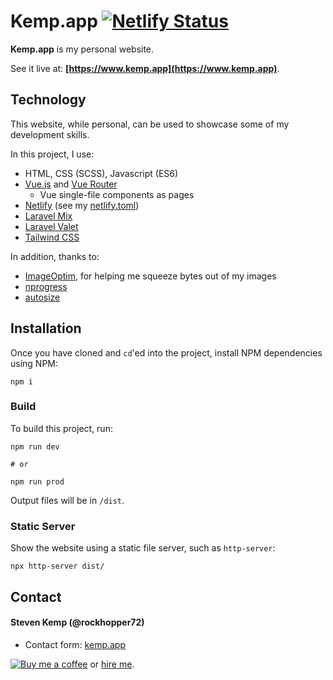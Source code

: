 Kemp.app [![Netlify Status](https://api.netlify.com/api/v1/badges/3227203f-8a4a-41ea-9139-b99fadbd5883/deploy-status)](https://app.netlify.com/sites/ecstatic-thompson-d45387/deploys)
======

**Kemp.app** is my personal website.

See it live at: **[https://www.kemp.app](https://www.kemp.app)**.

## Technology
This website, while personal, can be used to showcase some of my development skills.

In this project, I use:
- HTML, CSS (SCSS), Javascript (ES6)
- [Vue.js](https://vuejs.org) and [Vue Router](https://router.vuejs.org/)
    - Vue single-file components as pages
- [Netlify](https://www.netlify.com/) (see my [netlify.toml](netlify.toml))
- [Laravel Mix](https://laravel-mix.com/)
- [Laravel Valet](https://laravel.com/docs/valet)
- [Tailwind CSS](https://tailwindcss.com/docs/what-is-tailwind/)

In addition, thanks to:
- [ImageOptim](https://imageoptim.com/mac), for helping me squeeze bytes out of my images
- [nprogress](https://github.com/rstacruz/nprogress)
- [autosize](https://github.com/jackmoore/autosize)

## Installation
Once you have cloned and `cd`'ed into the project, install NPM dependencies using NPM:

```
npm i
```

### Build
To build this project, run:

```
npm run dev

# or

npm run prod
```

Output files will be in `/dist`.


### Static Server

Show the website using a static file server, such as `http-server`:

```
npx http-server dist/
```

## Contact

#### Steven Kemp (@rockhopper72)
* Contact form: [kemp.app](https://kemp.app/contact)

[![Buy me a coffee](https://www.buymeacoffee.com/assets/img/custom_images/orange_img.png)](https://www.buymeacoffee.com/rockhopper72) or [hire me](https://kemp.app/contact).
